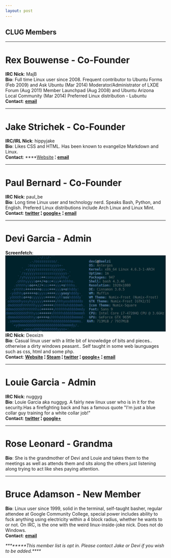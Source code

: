 ```yaml
---
layout: post
---
```


## **CLUG Members**

- - -

# **Rex Bouwense** - Co-Founder  
**IRC Nick**:  MajB  
**Bio**: Full time Linux user since 2008\. Frequent contributor to Ubuntu Forms (Feb 2009) and Ask Ubuntu (Mar 2014) Moderator/Administrator of LXDE Forum (Aug 2011) Member Launchpad (Aug 2008) and Ubuntu Arizona Local Community (Mar 2014) Preferred Linux distribution - Lubuntu  
**Contact**:   **[email](mailto:majb@azloco.com)**

 - - -
 
# ****Jake Strichek**** - Co-Founder  
**IRC/IRL Nick**: hippyjake  
**Bio**: Likes CSS and HTML. Has been known to evangelize Markdown and Linux.  
**Contact**:  ****[Website](https://hippyjake.github.io/) &brvbar;  ****[email](mailto:hippyjake@gmail.com)****

- - -

# ****Paul Bernard**** - Co-Founder  
**IRC Nick**:  paul_be  
**Bio**: Long time Linux user and technology nerd. Speaks Bash, Python, and English. Prefered Linux distributions include Arch Linux and Linux Mint.  
**Contact**: ****[twitter](https://twitter.com/paul_ber) &brvbar; [google+](https://plus.google.com/+PaulBernard87) &brvbar; [email](mailto:paulbsocal@gmail.com)****

- - -

# ****Devi Garcia**** - Admin
**Screenfetch**:
![alt text](https://raw.githubusercontent.com/CochiseLinuxUsersGroup/CochiseLinuxUsersGroup.github.io/master/screenfetch/Devi's%20Laptop.jpg "Laptop Screenfetch")  
**IRC Nick**:  Deoxizn  
**Bio**: Casual linux user with a little bit of knowledge of bits and pieces.. otherwise a dirty windows peasant.. Self taught in some web launguages such as css, html and some php.  
**Contact**:  ****[Website](http://z0mbiexx.github.io) &brvbar; [Steam](https://steamcommunity.com/id/z0mbiexx) &brvbar; [twitter](https://twitter.com/z0mbiexx) &brvbar; [google+](https://plus.google.com/u/0/114554287269046116654 ) &brvbar; [email](mailto:asphyxiated.god@gmail.com)****

- - -

# ****Louie Garcia**** - Admin  
**IRC Nick**:  nuggyg  
**Bio**: Louie Garcia aka nuggyg. A fairly new linux user who is in it for the security.Has a firefighting back and has a famous quote "I'm just a blue collar guy training for a white collar job!"  
**Contact**:  ****[twitter](https://twitter.com/nuggy_g) &brvbar; [google+](https://plus.google.com/u/0/107489447128690285761)****

- - -

# ****Rose Leonard**** - Grandma  
**Bio**: She is the grandmother of Devi and Louie and takes them to the meetings as well as attends them and sits along the others just listening along trying to act like shes paying attention.

- - -

# ****Bruce Adamson**** - New Member  
**Bio**: Linux user since 1999, solid in the terminal, self-taught basher, regular attendee at Google Community College, special power includes ability to fsck anything using electricity within a 4 block radius, whether he wants to or not.  On IRC, is the one with the weird linux-inside-joke nick. Does not do Windows.  
**Contact**:   ****[email](mailto:hateno.hama@gmail.com)****

 
_********This member list is opt in. Please contact Jake or Devi if you wish to be added.****_
